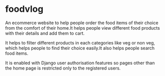 <h1> foodvlog</h1>
<p> An ecommerce website to help people order the food items of their choice from the comfort of their home.It helps people view different food products with their details and add them to cart.</p>
<p> It helps to filter different products in each categories like veg or non veg, which helps people to find their choice easily.It also helps people search food items.</p>
<p> It is enabled with Django user authorisation features so pages other than the home page is restricted only to the registered users.</p>

